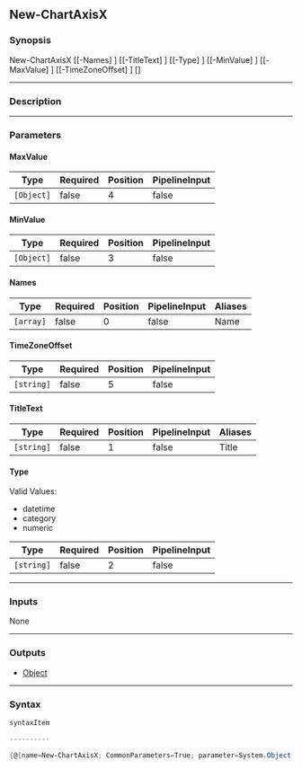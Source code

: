 New-ChartAxisX
--------------




### Synopsis

New-ChartAxisX [[-Names] <array>] [[-TitleText] <string>] [[-Type] <string>] [[-MinValue] <Object>] [[-MaxValue] <Object>] [[-TimeZoneOffset] <string>] [<CommonParameters>]




---


### Description


---


### Parameters
#### **MaxValue**




|Type      |Required|Position|PipelineInput|
|----------|--------|--------|-------------|
|`[Object]`|false   |4       |false        |



#### **MinValue**




|Type      |Required|Position|PipelineInput|
|----------|--------|--------|-------------|
|`[Object]`|false   |3       |false        |



#### **Names**




|Type     |Required|Position|PipelineInput|Aliases|
|---------|--------|--------|-------------|-------|
|`[array]`|false   |0       |false        |Name   |



#### **TimeZoneOffset**




|Type      |Required|Position|PipelineInput|
|----------|--------|--------|-------------|
|`[string]`|false   |5       |false        |



#### **TitleText**




|Type      |Required|Position|PipelineInput|Aliases|
|----------|--------|--------|-------------|-------|
|`[string]`|false   |1       |false        |Title  |



#### **Type**

Valid Values:

* datetime
* category
* numeric






|Type      |Required|Position|PipelineInput|
|----------|--------|--------|-------------|
|`[string]`|false   |2       |false        |





---


### Inputs
None




---


### Outputs
* [Object](https://learn.microsoft.com/en-us/dotnet/api/System.Object)






---


### Syntax
```PowerShell
syntaxItem
```
```PowerShell
----------
```
```PowerShell
{@{name=New-ChartAxisX; CommonParameters=True; parameter=System.Object[]}}
```
